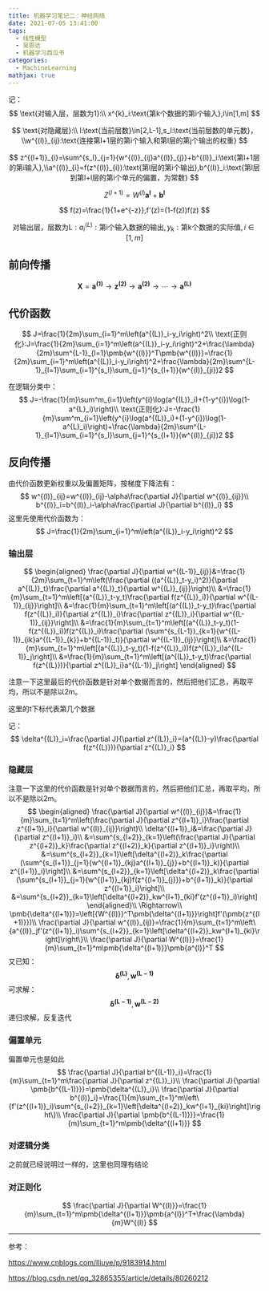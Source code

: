 ```yaml
---
title: 机器学习笔记二：神经网络
date: 2021-07-05 13:41:00
tags:
  - 线性模型
  - 吴恩达
  - 机器学习西瓜书
categories:
  - MachineLearning
mathjax: true
---
```




记：
$$
\text{对输入层，层数为1}:\\
x^{k}_i:\text{第k个数据的第i个输入},i\in[1,m]
$$

$$
\text{对隐藏层}:\\
l:\text{当前层数}\in[2,L-1],s_l:\text{当前层数的单元数}，\\w^{(l)}_{ij}:\text{连接第l+1层的第i个输入和第l层的第j个输出的权重}
$$

$$
z^{(l+1)}_{i}=\sum^{s_l}_{j=1}{w^{(l)}_{ij}a^{(l)}_{j}}+b^{(l)}_i:\text{第l+1层的第i输入},\\a^{(l)}_{i}=f(z^{(l)}_{i}):\text{第l层的第i个输出},b^{(l)}_i:\text{第l层到第l+l层的第i个单元的偏置，为常数}
$$

$$
Z^{(l+1)}={W^{(l)}}\pmb{a^{l}}+\pmb{b^{l}}
$$

$$
f(z)=\frac{1}{1+e^{-z}},f'(z)=(1-f(z))f(z)
$$

$$
\text{对输出层，层数为L}:
a^{(L)}_i:\text{第i个输入数据的输出},y_k:\text{第k个数据的实际值},i\in[1,m]
$$

## 前向传播

$$
\pmb{X}=\pmb{a^{(1)}}\to\pmb{z^{(2)}}\to\pmb{a^{(2)}}\to\cdots\to\pmb{a^{(L)}}
$$

## 代价函数

$$
J=\frac{1}{2m}\sum_{i=1}^m\left(a^{(L)}_i-y_i\right)^2\\
\text{正则化}:J=\frac{1}{2m}\sum_{i=1}^m\left(a^{(L)}_i-y_i\right)^2+\frac{\lambda}{2m}\sum^{L-1}_{l=1}\pmb{w^{(l)}}^T\pmb{w^{(l)}}=\frac{1}{2m}\sum_{i=1}^m\left(a^{(L)}_i-y_i\right)^2+\frac{\lambda}{2m}\sum^{L-1}_{l=1}\sum_{i=1}^{s_l}\sum_{j=1}^{s_{l+1}}(w^{(l)}_{ji})2
$$

在逻辑分类中：
$$
J=-\frac{1}{m}\sum^m_{i=1}\left(y^{i}\log(a^{(L)}_i)+(1-y^{i})\log(1-a^{L}_i)\right)\\
\text{正则化}:J=-\frac{1}{m}\sum^m_{i=1}\left(y^{i}\log(a^{(L)}_i)+(1-y^{i})\log(1-a^{L}_i)\right)+\frac{\lambda}{2m}\sum^{L-1}_{l=1}\sum_{i=1}^{s_l}\sum_{j=1}^{s_{l+1}}(w^{(l)}_{ji})2
$$

## 反向传播

由代价函数更新权重以及偏置矩阵，按梯度下降法有：
$$
w^{(l)}_{ij}=w^{(l)}_{ij}-\alpha\frac{\partial J}{\partial w^{(l)}_{ij}}\\
b^{(l)}_i=b^{(l)}_i-\alpha\frac{\partial J}{\partial b^{(l)}_i}
$$
这里先使用代价函数为：
$$
J=\frac{1}{2m}\sum_{i=1}^m\left(a^{(L)}_i-y_i\right)^2
$$

### 输出层

$$
\begin{aligned}
\frac{\partial J}{\partial w^{(L-1)}_{ij}}&=\frac{1}{2m}\sum_{t=1}^m\left(\frac{\partial ((a^{(L)}_t-y_i)^2)}{\partial a^{(L)}_t}\frac{\partial a^{(L)}_t}{\partial w^{(L)}_{ij}}\right)\\
&=\frac{1}{m}\sum_{t=1}^m\left[(a^{(L)}_t-y_t)\frac{\partial f(z^{(L)}_i)}{\partial w^{(L-1)}_{ij}}\right]\\
&=\frac{1}{m}\sum_{t=1}^m\left[(a^{(L)}_t-y_t)\frac{\partial f(z^{(L)}_i)}{\partial z^{(L)}_i}\frac{\partial z^{(L)}_i}{\partial w^{(L-1)}_{ij}}\right]\\
&=\frac{1}{m}\sum_{t=1}^m\left[(a^{(L)}_t-y_t)(1-f(z^{(L)}_i))f(z^{(L)}_i)\frac{\partial (\sum^{s_{L-1}}_{k=1}{w^{(L-1)}_{ik}a^{(L-1)}_{k}}+b^{(L-1)}_t)}{\partial w^{(L-1)}_{ij}}\right]\\
&=\frac{1}{m}\sum_{t=1}^m\left[(a^{(L)}_t-y_t)(1-f(z^{(L)}_i))f(z^{(L)}_i)a^{(L-1)}_j\right]\\
&=\frac{1}{m}\sum_{t=1}^m\left[(a^{(L)}_t-y_t)\frac{\partial f(z^{(L)})}{\partial z^{(L)}_i}a^{(L-1)}_j\right]
\end{aligned}
$$

注意一下这里最后的代价函数是针对单个数据而言的，然后把他们汇总，再取平均，所以不是除以2m。

这里的t下标代表第几个数据

记：
$$
\delta^{(L)}_i=\frac{\partial J}{\partial z^{(L)}_i}=(a^{(L)}-y)\frac{\partial f(z^{(L)})}{\partial z^{(L)}_i}
$$

### 隐藏层

注意一下这里的代价函数是针对单个数据而言的，然后把他们汇总，再取平均，所以不是除以2m。
$$
\begin{aligned}
\frac{\partial J}{\partial w^{(l)}_{ij}}&=\frac{1}{m}\sum_{t=1}^m\left(\frac{\partial J}{\partial z^{(l+1)}_i}\frac{\partial z^{(l+1)}_i}{\partial w^{(l)}_{ij}}\right)\\
\delta^{(l+1)}_i&=\frac{\partial J}{\partial z^{(l+1)}_i}\\
&=\sum^{s_{l+2}}_{k=1}\left(\frac{\partial J}{\partial z^{(l+2)}_k}\frac{\partial z^{(l+2)}_k}{\partial z^{(l+1)}_i}\right)\\
&=\sum^{s_{l+2}}_{k=1}\left[\delta^{(l+2)}_k\frac{\partial (\sum^{s_{l+1}}_{j=1}{w^{(l+1)}_{kj}a^{(l+1)}_{j}}+b^{(l+1)}_k)}{\partial z^{(l+1)}_i}\right]\\
&=\sum^{s_{l+2}}_{k=1}\left[\delta^{(l+2)}_k\frac{\partial (\sum^{s_{l+1}}_{j=1}{w^{(l+1)}_{kj}f(z^{(l+1)}_{j}})+b^{(l+1)}_k)}{\partial z^{(l+1)}_i}\right]\\
&=\sum^{s_{l+2}}_{k=1}\left[\delta^{(l+2)}_kw^{l+1}_{ki}f'(z^{(l+1)}_i)\right]
\end{aligned}\\
\Rightarrow\\
\pmb{\delta^{(l+1)}}=\left[{W^{(l)}}^T\pmb{\delta^{(l+1)}}\right]f'(\pmb{z^{(l+1)}})\\
\frac{\partial J}{\partial w^{(l)}_{ij}}=\frac{1}{m}\sum_{t=1}^m\left\{a^{(l)}_jf'(z^{(l+1)}_i)\sum^{s_{l+2}}_{k=1}\left[\delta^{(l+2)}_kw^{l+1}_{ki}\right]\right\}\\
\frac{\partial J}{\partial W^{(l)}}=\frac{1}{m}\sum_{t=1}^m\pmb{\delta^{(l+1)}}\pmb{a^{l}}^T
$$
又已知：
$$
\pmb{\delta^{(L)}},\pmb{w^{(L-1)}}
$$
可求解：
$$
\pmb{\delta^{(L-1)}},\pmb{w^{(L-2)}}
$$
递归求解，反复迭代

### 偏置单元

偏置单元也是如此
$$
\frac{\partial J}{\partial b^{(L-1)}_i}=\frac{1}{m}\sum_{t=1}^m\frac{\partial J}{\partial z^{(L)}_i}\\
\frac{\partial J}{\partial \pmb{b^{(L-1)}}}=\pmb{\delta^{(L)}_i}\\
\frac{\partial J}{\partial b^{(l)}_i}=\frac{1}{m}\sum_{t=1}^m\left\{f'(z^{(l+1)}_i)\sum^{s_{l+2}}_{k=1}\left[\delta^{(l+2)}_kw^{l+1}_{ki}\right]\right\}\\
\frac{\partial J}{\partial \pmb{b^{(L-1)}}}=\frac{1}{m}\sum_{t=1}^m\pmb{\delta^{(l+1)}}
$$

### 对逻辑分类

之前就已经说明过一样的，这里也同理有结论

### 对正则化

$$
\frac{\partial J}{\partial W^{(l)}}=\frac{1}{m}\sum_{t=1}^m\pmb{\delta^{(l+1)}}\pmb{a^{l}}^T+\frac{\lambda}{m}W^{(l)}
$$

---

参考：

<https://www.cnblogs.com/lliuye/p/9183914.html>

<https://blog.csdn.net/qq_32865355/article/details/80260212>
